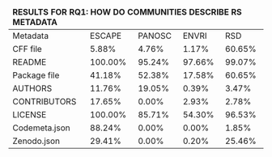 <table><thead><tr><td colspan='5'><b>RESULTS FOR RQ1: HOW DO COMMUNITIES DESCRIBE RS METADATA</b></td></tr></thead>
<tbody>
<tr><td>Metadata</td><td>ESCAPE</td><td>PANOSC</td><td>ENVRI</td><td>RSD</td></tr>
<tr><td>CFF file</td><td>5.88%</td><td>4.76%</td><td>1.17%</td><td>60.65%</td></tr>
<tr><td>README</td><td>100.00%</td><td>95.24%</td><td>97.66%</td><td>99.07%</td></tr>
<tr><td>Package file</td><td>41.18%</td><td>52.38%</td><td>17.58%</td><td>60.65%</td></tr>
<tr><td>AUTHORS</td><td>11.76%</td><td>19.05%</td><td>0.39%</td><td>3.47%</td></tr>
<tr><td>CONTRIBUTORS</td><td>17.65%</td><td>0.00%</td><td>2.93%</td><td>2.78%</td></tr>
<tr><td>LICENSE</td><td>100.00%</td><td>85.71%</td><td>54.30%</td><td>96.53%</td></tr>
<tr><td>Codemeta.json</td><td>88.24%</td><td>0.00%</td><td>0.00%</td><td>1.85%</td></tr>
<tr><td>Zenodo.json</td><td>29.41%</td><td>0.00%</td><td>0.20%</td><td>25.46%</td></tr>
</tbody></table>